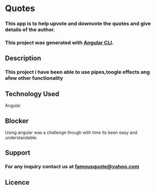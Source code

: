 # Quotes
### This app is to help upvote and downvote the quotes and give details of the author.
### This project was generated with [Angular CLI](https://github.com/angular/angular-cli).


## Description
### This project i have been able to use pipes,toogle effects ang afew other functionality


## Technology Used
Angular 


## Blocker

Using angular was a challenge though with time its been easy and understandable.

## Support

### For any inquiry contact us at famousquote@yahoo.com

## Licence

###

